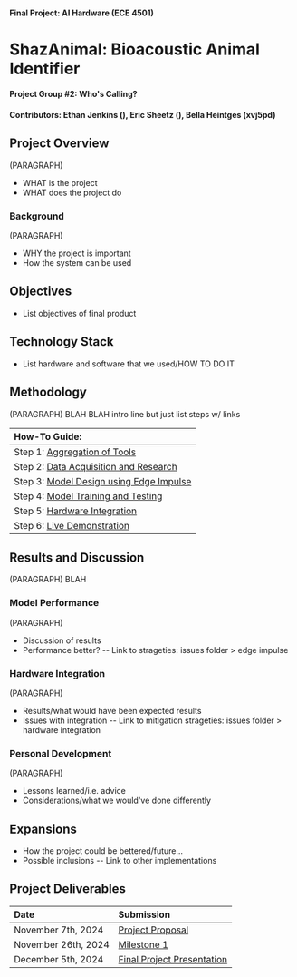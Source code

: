 #### Final Project: AI Hardware (ECE 4501)

# ShazAnimal: Bioacoustic Animal Identifier
#### Project Group #2: Who's Calling?
#### Contributors: Ethan Jenkins (), Eric Sheetz (), Bella Heintges (xvj5pd)

## Project Overview
(PARAGRAPH)
- WHAT is the project
- WHAT does the project do
  
### Background
(PARAGRAPH)
- WHY the project is important
- How the system can be used
  
## Objectives
- List objectives of final product
  
## Technology Stack
- List hardware and software that we used/HOW TO DO IT

## Methodology
(PARAGRAPH) BLAH BLAH intro line but just list steps w/ links

| How-To Guide: |
|:-------------------|
| Step 1:  [Aggregation of Tools](Tools.md) |
| Step 2:  [Data Acquisition and Research](Data_Acquisition.md) |
| Step 3:  [Model Design using Edge Impulse](Model_Design.md) |
| Step 4:  [Model Training and Testing](Training_and_Testing.md) |
| Step 5:  [Hardware Integration](Integration_and_Results.md) |
| Step 6:  [Live Demonstration](Deployment.md) |

## Results and Discussion
(PARAGRAPH) BLAH

### Model Performance
(PARAGRAPH)
- Discussion of results
- Performance better? -- Link to strageties: issues folder > edge impulse
  
### Hardware Integration
(PARAGRAPH)
- Results/what would have been expected results
- Issues with integration -- Link to mitigation strageties: issues folder > hardware integration

### Personal Development
(PARAGRAPH)
- Lessons learned/i.e. advice
- Considerations/what we would've done differently

## Expansions
- How the project could be bettered/future...
- Possible inclusions -- Link to other implementations

## Project Deliverables
| Date | Submission |
|:-------------------|:-------------------|
| November 7th, 2024 | [Project Proposal](Project_Proposal.md) |
| November 26th, 2024 | [Milestone 1](Milestone_1.md) |
| December 5th, 2024 |[Final Project Presentation](Final_Project_Presentation.pdf) |

